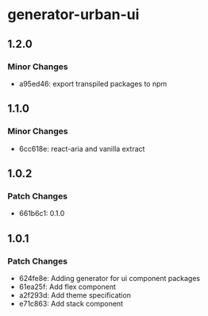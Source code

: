 # generator-urban-ui

## 1.2.0

### Minor Changes

- a95ed46: export transpiled packages to npm

## 1.1.0

### Minor Changes

- 6cc618e: react-aria and vanilla extract

## 1.0.2

### Patch Changes

- 661b6c1: 0.1.0

## 1.0.1

### Patch Changes

- 624fe8e: Adding generator for ui component packages
- 61ea25f: Add flex component
- a2f293d: Add theme specification
- e71c863: Add stack component
